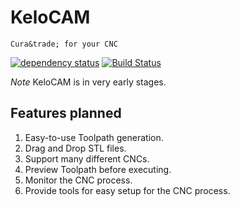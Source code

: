 # KeloCAM

`Cura&trade; for your CNC`

[![dependency status](https://deps.rs/repo/github/emilk/eframe_template/status.svg)](https://deps.rs/repo/github/GamePowerX/KeloCAM)
[![Build Status](https://github.com/GamePowerX/KeloCAM/workflows/CI/badge.svg)](https://github.com/GamePowerX/KeloCAM/actions?workflow=CI)

*Note* KeloCAM is in very early stages.

## Features planned

1. Easy-to-use Toolpath generation.
2. Drag and Drop STL files.
3. Support many different CNCs.
4. Preview Toolpath before executing.
5. Monitor the CNC process.
6. Provide tools for easy setup for the CNC process.
